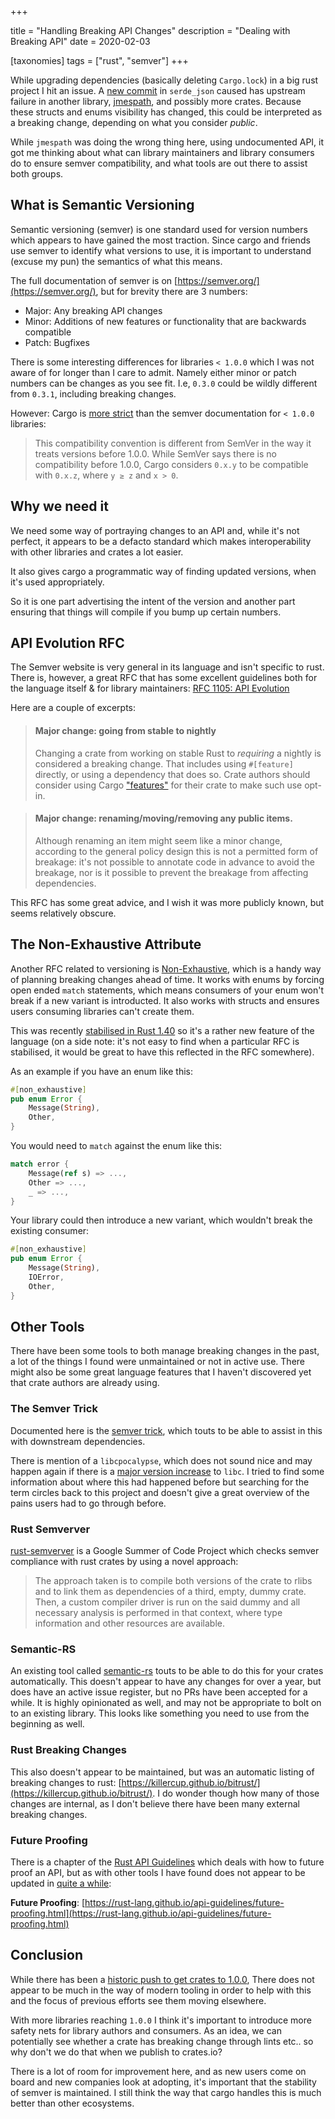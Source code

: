 +++

title = "Handling Breaking API Changes"
description = "Dealing with Breaking API"
date = 2020-02-03

[taxonomies]
tags = ["rust", "semver"]
+++

While upgrading dependencies (basically deleting `Cargo.lock`) in a big rust project I hit an issue.  A [new commit](https://github.com/serde-rs/json/commit/97f87f2587037dcd50b9504815ee1f1540b1c2b8) in `serde_json` caused has upstream failure in another library, [jmespath](https://github.com/mtdowling/jmespath.rs/issues/33), and possibly more crates. Because these structs and enums visibility has changed, this could be interpreted as a breaking change, depending on what you consider *public*.

While `jmespath` was doing the wrong thing here, using undocumented API, it got me thinking about what can library maintainers and library consumers do to ensure semver compatibility, and what tools are out there to assist both groups.

## What is Semantic Versioning

Semantic versioning (semver) is one standard used for version numbers which appears to have gained the most traction.   Since cargo and friends use semver to identify what versions to use, it is important to understand (excuse my pun) the semantics of what this means.

The full documentation of semver is on [https://semver.org/](https://semver.org/), but for brevity there are 3 numbers:

* Major: Any breaking API changes
* Minor: Additions of new features or functionality that are backwards compatible
* Patch: Bugfixes

There is some interesting differences for libraries `< 1.0.0` which I was not aware of for longer than I care to admit.  Namely either minor or patch numbers can be changes as you see fit.  I.e, `0.3.0` could be wildly different from `0.3.1`, including breaking changes.

However: Cargo is [more strict](https://doc.rust-lang.org/cargo/reference/specifying-dependencies.html) than the semver documentation for `< 1.0.0` libraries:

> This compatibility convention is different from SemVer in the way it treats versions before 1.0.0. While SemVer says there is no compatibility before 1.0.0, Cargo considers `0.x.y` to be compatible with `0.x.z`, where `y ≥ z` and `x > 0`.


## Why we need it

We need some way of portraying changes to an API and, while it's not perfect, it appears to be a defacto standard which makes interoperability with other libraries and crates a lot easier.

It also gives cargo a programmatic way of finding updated versions, when it's used appropriately.

So it is one part advertising the intent of the version and another part ensuring that things will compile if you bump up certain numbers.

## API Evolution RFC

The Semver website is very general in its language and isn't specific to rust.  There is, however, a great RFC that has some excellent guidelines both for the language itself & for library maintainers: [RFC 1105: API Evolution](https://github.com/rust-lang/rfcs/blob/master/text/1105-api-evolution.md)

Here are a couple of excerpts:

> #### Major change: going from stable to nightly
> Changing a crate from working on stable Rust to *requiring* a nightly is
> considered a breaking change. That includes using `#[feature]` directly, or
> using a dependency that does so. Crate authors should consider using Cargo
> ["features"](http://doc.crates.io/manifest.html#the-[features]-section) for
> their crate to make such use opt-in.


> #### Major change: renaming/moving/removing any public items.
> 
> Although renaming an item might seem like a minor change, according to the
> general policy design this is not a permitted form of breakage: it's not
> possible to annotate code in advance to avoid the breakage, nor is it possible
> to prevent the breakage from affecting dependencies.

This RFC has some great advice, and I wish it was more publicly known, but seems relatively obscure.

## The Non-Exhaustive Attribute

Another RFC related to versioning is [Non-Exhaustive](https://github.com/rust-lang/rfcs/blob/master/text/2008-non-exhaustive.md), which is a handy way of planning breaking changes ahead of time.  It works with enums by forcing open ended `match` statements, which means consumers of your enum won't break if a new variant is introducted. It also works with structs and ensures users consuming libraries can't create them.

This was recently [stabilised in Rust 1.40](https://blog.rust-lang.org/2019/12/19/Rust-1.40.0.html) so it's a rather new feature of the language (on a side note: it's not easy to find when a particular RFC is stabilised, it would be great to have this reflected in the RFC somewhere).

As an example if you have an enum like this:

```rust
#[non_exhaustive]
pub enum Error {
    Message(String),
    Other,
}
```

You would need to `match` against the enum like this:

```rust
match error {
    Message(ref s) => ...,
    Other => ...,
    _ => ...,
}
```

Your library could then introduce a new variant, which wouldn't break the existing consumer:


```rust
#[non_exhaustive]
pub enum Error {
    Message(String),
    IOError,
    Other,
}
```

## Other Tools

There have been some tools to both manage breaking changes in the past, a lot of the things I found were unmaintained or not in active use.  There might also be some great language features that I haven't discovered yet that crate authors are already using.

### The Semver Trick

Documented here is the [semver trick](https://github.com/dtolnay/semver-trick), which touts to be able to assist in this with downstream dependencies.

There is mention of a `libcpocalypse`, which does not sound nice and may happen again if there is a [major version increase](https://github.com/rust-lang/libc/issues/547) to `libc`.  I tried to find some information about where this had happened before but searching for the term circles back to this project and doesn't give a great overview of the pains users had to go through before.

### Rust Semverver

[rust-semverver](https://github.com/rust-dev-tools/rust-semverver) is a Google Summer of Code Project which checks semver compliance with rust crates by using a novel approach:

> The approach taken is to compile both versions of the crate to rlibs and to link them as dependencies of a third, empty, dummy crate. Then, a custom compiler driver is run on the said dummy and all necessary analysis is performed in that context, where type information and other resources are available.

### Semantic-RS

An existing tool called [semantic-rs](https://github.com/semantic-rs/semantic-rs) touts to be able to do this for your crates automatically.  This doesn't appear to have any changes for over a year, but does have an active issue register, but no PRs have been accepted for a while.  It is highly opinionated as well, and may not be appropriate to bolt on to an existing library.  This looks like something you need to use from the beginning as well.

### Rust Breaking Changes

This also doesn't appear to be maintained, but was an automatic listing of breaking changes to rust: [https://killercup.github.io/bitrust/](https://killercup.github.io/bitrust/).   I do wonder though how many of those changes are internal, as I don't believe there have been many external breaking changes.

### Future Proofing

There is a chapter of the [Rust API Guidelines](https://rust-lang.github.io/api-guidelines/about.html) which deals with how to future proof an API, but as with other tools I have found does not appear to be updated in [quite a while](https://github.com/rust-lang/api-guidelines/commits/master/src/future-proofing.md):

**Future Proofing**: [https://rust-lang.github.io/api-guidelines/future-proofing.html](https://rust-lang.github.io/api-guidelines/future-proofing.html)

## Conclusion

While there has been a [historic push to get crates to 1.0.0](https://blog.rust-lang.org/2018/03/12/roadmap.html#library-improvements), There does not appear to be much in the way of modern tooling in order to help with this and the focus of previous efforts see them moving elsewhere.

With more libraries reaching `1.0.0` I think it's important to introduce more safety nets for library authors and consumers.  As an idea, we can potentially see whether a crate has breaking change through lints etc.. so why don't we do that when we publish to crates.io?

There is a lot of room for improvement here, and as new users come on board and new companies look at adopting, it's important that the stability of semver is maintained.  I still think the way that cargo handles this is much better than other ecosystems.
